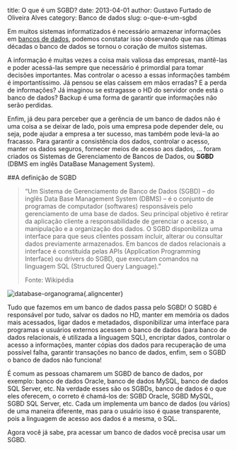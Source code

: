 title: O que é um SGBD?
date: 2013-04-01
author: Gustavo Furtado de Oliveira Alves
category: Banco de dados
slug: o-que-e-um-sgbd

Em muitos sistemas informatizados é necessário armazenar informações em
[bancos de dados](http://www.dicasdeprogramacao.com.br/o-que-e-um-banco-de-dados/), podemos constatar isso observando que nas últimas
décadas o banco de dados se tornou o coração de muitos sistemas.

A informação é muitas vezes a coisa mais valiosa das empresas, mantê-las e
poder acessá-las sempre que necessário é primordial para tomar decisões
importantes. Mas controlar o acesso a essas informações também é
importantíssimo. Já pensou se elas caíssem em mãos erradas? E a perda de
informações? Já imaginou se estragasse o HD do servidor onde está o
banco de dados? Backup é uma forma de garantir que informações não serão
perdidas.

Enfim, já deu para perceber que a gerência de um banco de dados não é
uma coisa a se deixar de lado, pois uma empresa pode depender dele, ou
seja, pode ajudar a empresa a ter sucesso, mas também pode levá-la ao
fracasso. Para garantir a consistência dos dados, controlar o acesso,
manter os dados seguros, fornecer meios de acesso aos dados, ... foram
criados os Sistemas de Gerenciamento de Bancos de Dados, ou **SGBD**
(DBMS em inglês DataBase Management System).

##A definição de SGBD

> “Um Sistema de Gerenciamento de Banco de Dados (SGBD) – do inglês Data
> Base Management System (DBMS) – é o conjunto de programas de
> computador (softwares) responsáveis pelo gerenciamento de uma base de
> dados. Seu principal objetivo é retirar da aplicação cliente a
> responsabilidade de gerenciar o acesso, a manipulação e a organização
> dos dados. O SGBD disponibiliza uma interface para que seus clientes
> possam incluir, alterar ou consultar dados previamente armazenados. Em
> bancos de dados relacionais a interface é constituída pelas APIs
> (Application Programming Interface) ou drivers do SGBD, que executam
> comandos na linguagem SQL (Structured Query Language).”
>
> Fonte: Wikipédia

![database-organograma](/images/o-que-e-um-sgbd/database-organograma.jpg){.aligncenter}

Tudo que fazemos em um banco de dados passa pelo SGBD! O SGBD é
responsável por tudo, salvar os dados no HD, manter em memória os dados
mais acessados, ligar dados e metadados, disponibilizar uma interface
para programas e usuários externos acessem o banco de dados (para banco
de dados relacionais, é utilizada a linguagem SQL), encriptar dados,
controlar o acesso a informações, manter cópias dos dados para
recuperação de uma possível falha, garantir transações no banco de
dados, enfim, sem o SGBD o banco de dados não funciona!

É comum as pessoas chamarem um SGBD de banco de dados, por exemplo:
banco de dados Oracle, banco de dados MySQL, banco de dados SQL Server,
etc. Na verdade esses são os SGBDs, banco de dados é o que eles
oferecem, o correto é chamá-los de: SGBD Oracle, SGBD MySQL, SGBD SQL
Server, etc. Cada um implementa um banco de dados (ou vários) de uma
maneira diferente, mas para o usuário isso é quase transparente, pois a
linguagem de acesso aos dados é a mesma, o SQL.

Agora você já sabe, pra acessar um banco de dados você precisa usar um
SGBD.
